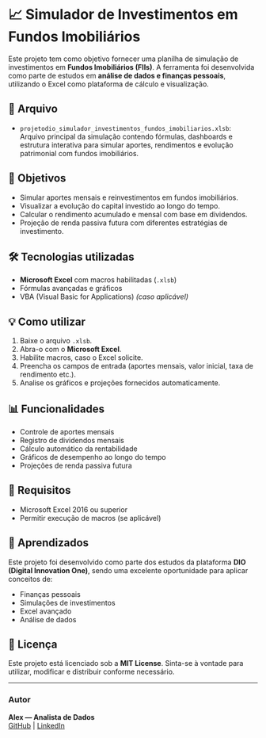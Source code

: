 # 📈 Simulador de Investimentos em Fundos Imobiliários

Este projeto tem como objetivo fornecer uma planilha de simulação de investimentos em **Fundos Imobiliários (FIIs)**. A ferramenta foi desenvolvida como parte de estudos em **análise de dados e finanças pessoais**, utilizando o Excel como plataforma de cálculo e visualização.

## 📂 Arquivo

- `projetodio_simulador_investimentos_fundos_imobiliarios.xlsb`: Arquivo principal da simulação contendo fórmulas, dashboards e estrutura interativa para simular aportes, rendimentos e evolução patrimonial com fundos imobiliários.

## 🎯 Objetivos

- Simular aportes mensais e reinvestimentos em fundos imobiliários.
- Visualizar a evolução do capital investido ao longo do tempo.
- Calcular o rendimento acumulado e mensal com base em dividendos.
- Projeção de renda passiva futura com diferentes estratégias de investimento.

## 🛠 Tecnologias utilizadas

- **Microsoft Excel** com macros habilitadas (`.xlsb`)
- Fórmulas avançadas e gráficos
- VBA (Visual Basic for Applications) *(caso aplicável)*

## 💡 Como utilizar

1. Baixe o arquivo `.xlsb`.
2. Abra-o com o **Microsoft Excel**.
3. Habilite macros, caso o Excel solicite.
4. Preencha os campos de entrada (aportes mensais, valor inicial, taxa de rendimento etc.).
5. Analise os gráficos e projeções fornecidos automaticamente.

## 📊 Funcionalidades

- Controle de aportes mensais
- Registro de dividendos mensais
- Cálculo automático da rentabilidade
- Gráficos de desempenho ao longo do tempo
- Projeções de renda passiva futura

## 📌 Requisitos

- Microsoft Excel 2016 ou superior
- Permitir execução de macros (se aplicável)

## 🧠 Aprendizados

Este projeto foi desenvolvido como parte dos estudos da plataforma **DIO (Digital Innovation One)**, sendo uma excelente oportunidade para aplicar conceitos de:

- Finanças pessoais
- Simulações de investimentos
- Excel avançado
- Análise de dados

## 📎 Licença

Este projeto está licenciado sob a **MIT License**. Sinta-se à vontade para utilizar, modificar e distribuir conforme necessário.

---

### Autor

**Alex — Analista de Dados**  
[GitHub](https://github.com/seu-usuario) | [LinkedIn](https://linkedin.com/in/seu-perfil)
